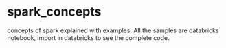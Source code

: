 # spark_concepts
concepts of spark explained with examples.
All the samples are databricks notebook, import in databricks to see the complete code.
